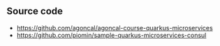 ## Source code
- https://github.com/agoncal/agoncal-course-quarkus-microservices
- https://github.com/piomin/sample-quarkus-microservices-consul